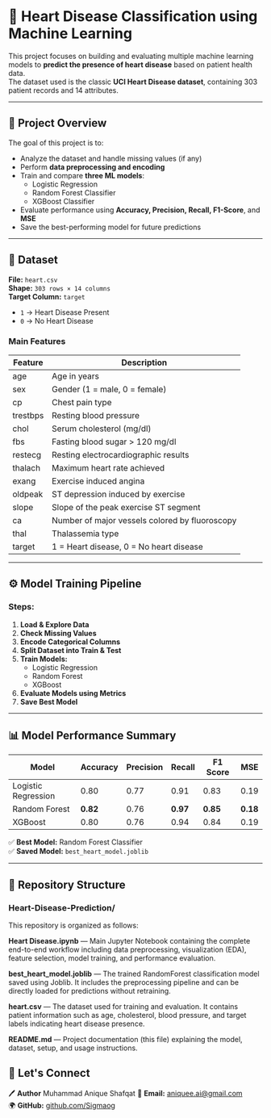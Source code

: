 # 💓 Heart Disease Classification using Machine Learning

This project focuses on building and evaluating multiple machine learning models to **predict the presence of heart disease** based on patient health data.  
The dataset used is the classic **UCI Heart Disease dataset**, containing 303 patient records and 14 attributes.

---

## 🚀 Project Overview

The goal of this project is to:
- Analyze the dataset and handle missing values (if any)
- Perform **data preprocessing and encoding**
- Train and compare **three ML models**:
  - Logistic Regression  
  - Random Forest Classifier  
  - XGBoost Classifier  
- Evaluate performance using **Accuracy, Precision, Recall, F1-Score**, and **MSE**
- Save the best-performing model for future predictions

---

## 🧩 Dataset

**File:** `heart.csv`  
**Shape:** `303 rows × 14 columns`  
**Target Column:** `target`  
- `1` → Heart Disease Present  
- `0` → No Heart Disease  

### Main Features
| Feature | Description |
|----------|-------------|
| age | Age in years |
| sex | Gender (1 = male, 0 = female) |
| cp | Chest pain type |
| trestbps | Resting blood pressure |
| chol | Serum cholesterol (mg/dl) |
| fbs | Fasting blood sugar > 120 mg/dl |
| restecg | Resting electrocardiographic results |
| thalach | Maximum heart rate achieved |
| exang | Exercise induced angina |
| oldpeak | ST depression induced by exercise |
| slope | Slope of the peak exercise ST segment |
| ca | Number of major vessels colored by fluoroscopy |
| thal | Thalassemia type |
| target | 1 = Heart disease, 0 = No heart disease |

---

## ⚙️ Model Training Pipeline

### Steps:
1. **Load & Explore Data**
2. **Check Missing Values**
3. **Encode Categorical Columns**
4. **Split Dataset into Train & Test**
5. **Train Models:**
   - Logistic Regression
   - Random Forest
   - XGBoost
6. **Evaluate Models using Metrics**
7. **Save Best Model**

---

## 📊 Model Performance Summary

| Model | Accuracy | Precision | Recall | F1 Score | MSE |
|--------|-----------|------------|---------|----------|------|
| Logistic Regression | 0.80 | 0.77 | 0.91 | 0.83 | 0.19 |
| Random Forest | **0.82** | 0.76 | **0.97** | **0.85** | **0.18** |
| XGBoost | 0.80 | 0.76 | 0.94 | 0.84 | 0.19 |

✅ **Best Model:** Random Forest Classifier  
✅ **Saved Model:** `best_heart_model.joblib`

---

## 📂 Repository Structure 

### Heart-Disease-Prediction/

This repository is organized as follows:

**Heart Disease.ipynb** — Main Jupyter Notebook containing the complete end-to-end workflow including data preprocessing, visualization (EDA), feature selection, model training, and performance evaluation.

**best_heart_model.joblib** — The trained RandomForest classification model saved using Joblib. It includes the preprocessing pipeline and can be directly loaded for predictions without retraining.

**heart.csv** — The dataset used for training and evaluation. It contains patient information such as age, cholesterol, blood pressure, and target labels indicating heart disease presence.


**README.md** — Project documentation (this file) explaining the model, dataset, setup, and usage instructions.

## 🤝 Let's Connect
🖊️ **Author** Muhammad Anique Shafqat 
📧 **Email:** aniquee.ai@gmail.com  
🌍 **GitHub:** [github.com/Sigmaog](https://github.com/Sigmaog)

